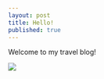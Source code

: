 ```yaml
---
layout: post
title: Hello!
published: true
---
```

Welcome to my travel blog!

![]({{site.baseurl}}/https://openclipart.org/image/2400px/svg_to_png/170987/travel-map.png)
